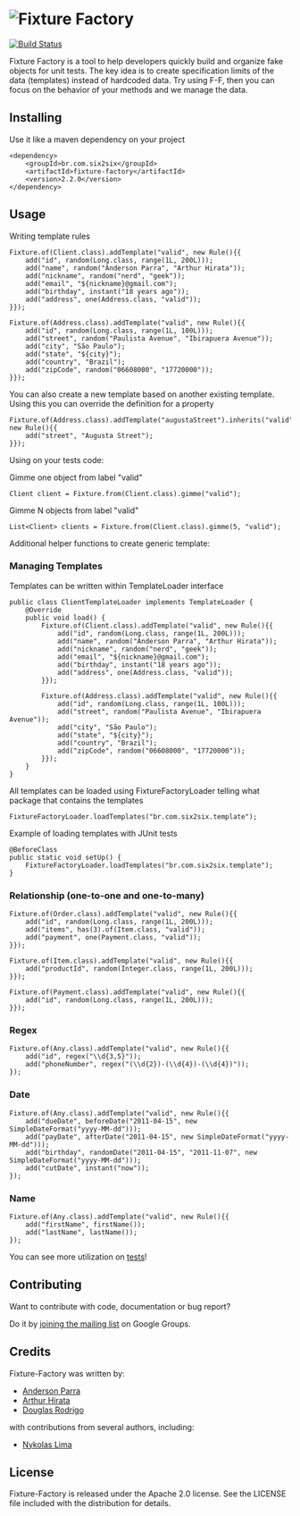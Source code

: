 ![Fixture Factory](http://s27.postimg.org/g2cbltgv7/fixture_factory.png)
==================================================================
[![Build Status](https://travis-ci.org/six2six/fixture-factory.png?branch=master)](https://travis-ci.org/six2six/fixture-factory)

Fixture Factory is a tool to help developers quickly build and organize fake objects for unit tests. The key idea is to create specification limits of the data (templates) instead of hardcoded data. Try using F-F, then you can focus on the behavior of your methods and we manage the data.

## Installing

Use it like a maven dependency on your project

	<dependency>
		<groupId>br.com.six2six</groupId>
		<artifactId>fixture-factory</artifactId>
		<version>2.2.0</version>
	</dependency>

## Usage

Writing template rules

	Fixture.of(Client.class).addTemplate("valid", new Rule(){{
		add("id", random(Long.class, range(1L, 200L)));
		add("name", random("Anderson Parra", "Arthur Hirata"));
		add("nickname", random("nerd", "geek"));
		add("email", "${nickname}@gmail.com");
		add("birthday", instant("18 years ago"));
		add("address", one(Address.class, "valid"));
	}});

	Fixture.of(Address.class).addTemplate("valid", new Rule(){{
		add("id", random(Long.class, range(1L, 100L)));
		add("street", random("Paulista Avenue", "Ibirapuera Avenue"));
		add("city", "São Paulo");
		add("state", "${city}");
		add("country", "Brazil");
		add("zipCode", random("06608000", "17720000"));
	}});

You can also create a new template based on another existing template. Using this you can override the definition for a property

	Fixture.of(Address.class).addTemplate("augustaStreet").inherits("valid", new Rule(){{
		add("street", "Augusta Street");
	}});

Using on your tests code:

Gimme one object from label "valid"

	Client client = Fixture.from(Client.class).gimme("valid");

Gimme N objects from label "valid"

	List<Client> clients = Fixture.from(Client.class).gimme(5, "valid");

Additional helper functions to create generic template:

### Managing Templates

Templates can be written within TemplateLoader interface

	public class ClientTemplateLoader implements TemplateLoader {
	    @Override
	    public void load() {
	        Fixture.of(Client.class).addTemplate("valid", new Rule(){{
	            add("id", random(Long.class, range(1L, 200L)));
	            add("name", random("Anderson Parra", "Arthur Hirata"));
	            add("nickname", random("nerd", "geek"));
	            add("email", "${nickname}@gmail.com");
	            add("birthday", instant("18 years ago"));
	            add("address", one(Address.class, "valid"));
	        }});

	        Fixture.of(Address.class).addTemplate("valid", new Rule(){{
	            add("id", random(Long.class, range(1L, 100L)));
	            add("street", random("Paulista Avenue", "Ibirapuera Avenue"));
	            add("city", "São Paulo");
	            add("state", "${city}");
	            add("country", "Brazil");
	            add("zipCode", random("06608000", "17720000"));
	        }});
	    }
	}

All templates can be loaded using FixtureFactoryLoader telling what package that contains the templates

	FixtureFactoryLoader.loadTemplates("br.com.six2six.template");

Example of loading templates with JUnit tests

	@BeforeClass
	public static void setUp() {
	    FixtureFactoryLoader.loadTemplates("br.com.six2six.template");
	}

### Relationship (one-to-one and one-to-many)

	Fixture.of(Order.class).addTemplate("valid", new Rule(){{
		add("id", random(Long.class, range(1L, 200L)));
		add("items", has(3).of(Item.class, "valid"));
		add("payment", one(Payment.class, "valid"));
	}});

	Fixture.of(Item.class).addTemplate("valid", new Rule(){{
		add("productId", random(Integer.class, range(1L, 200L)));
	}});

	Fixture.of(Payment.class).addTemplate("valid", new Rule(){{
		add("id", random(Long.class, range(1L, 200L)));
	}});

### Regex

	Fixture.of(Any.class).addTemplate("valid", new Rule(){{
		add("id", regex("\\d{3,5}"));
		add("phoneNumber", regex("(\\d{2})-(\\d{4})-(\\d{4})"));
	});

### Date

	Fixture.of(Any.class).addTemplate("valid", new Rule(){{
		add("dueDate", beforeDate("2011-04-15", new SimpleDateFormat("yyyy-MM-dd")));
		add("payDate", afterDate("2011-04-15", new SimpleDateFormat("yyyy-MM-dd")));
		add("birthday", randomDate("2011-04-15", "2011-11-07", new SimpleDateFormat("yyyy-MM-dd")));
		add("cutDate", instant("now"));
	});

### Name

	Fixture.of(Any.class).addTemplate("valid", new Rule(){{
		add("firstName", firstName());
		add("lastName", lastName());
	});

You can see more utilization on [tests](https://github.com/six2six/fixture-factory/tree/master/src/test/java/br/com/six2six/fixturefactory)!

## Contributing

Want to contribute with code, documentation or bug report?

Do it by [joining the mailing list](http://groups.google.com/group/fixture-factory) on Google Groups.

## Credits

Fixture-Factory was written by:

* [Anderson Parra](https://github.com/aparra)
* [Arthur Hirata](https://github.com/ahirata)
* [Douglas Rodrigo](https://github.com/douglasrodrigo)

with contributions from several authors, including:

* [Nykolas Lima](https://github.com/nykolaslima)

## License

Fixture-Factory is released under the Apache 2.0 license. See the LICENSE file included with the distribution for details.
